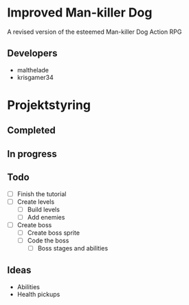 # Improved Man-killer Dog
A revised version of the esteemed Man-killer Dog Action RPG

## Developers
- malthelade
- krisgamer34



# Projektstyring

## Completed

## In progress

## Todo
- [ ] Finish the tutorial
- [ ] Create levels
    - [ ] Build levels
    - [ ] Add enemies
- [ ] Create boss
    - [ ] Create boss sprite
    - [ ] Code the boss
        - [ ] Boss stages and abilities

## Ideas
- Abilities
- Health pickups